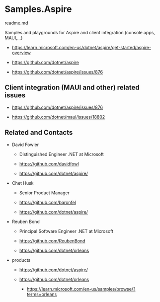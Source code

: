 # Samples.Aspire

readme.md

Samples and playgrounds for Aspire and client integration (console apps, MAUI,...)


*  https://learn.microsoft.com/en-us/dotnet/aspire/get-started/aspire-overview

*  https://github.com/dotnet/aspire

  *  https://github.com/dotnet/aspire/issues/876


## Client integration (MAUI and other) related issues

*  https://github.com/dotnet/aspire/issues/876

*  https://github.com/dotnet/maui/issues/18802


## Related and Contacts

*   David Fowler

    *   Distinguished Engineer .NET at Microsoft

    *   https://github.com/davidfowl

    *   https://github.com/dotnet/aspire/

*   Chet Husk

    *   Senior Product Manager

    *   https://github.com/baronfel

    *   https://github.com/dotnet/aspire/

*   Reuben Bond

    *   Principal Software Engineer .NET at Microsoft

    *   https://github.com/ReubenBond

    *   https://github.com/dotnet/orleans

*   products

    *   https://github.com/dotnet/aspire/

    *   https://github.com/dotnet/orleans

        *   https://learn.microsoft.com/en-us/samples/browse/?terms=orleans
        